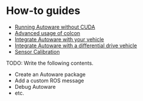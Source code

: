 # How-to guides

- [Running Autoware without CUDA](running-autoware-without-cuda.md)
- [Advanced usage of colcon](advanced-usage-of-colcon.md)
- [Integrate Autoware with your vehicle](how-to-integrate-autoware-with-your-vehicle.md)
- [Integrate Autoware with a differential drive vehicle](how-to-integrate-autoware-with-a-diff-drive-vehicle.md)
- [Sensor Calibration](sensor-calibration.md)

TODO: Write the following contents.

- Create an Autoware package
- Add a custom ROS message
- Debug Autoware
- etc.
